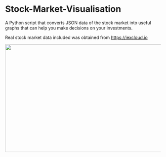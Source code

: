 # Stock-Market-Visualisation
A Python script that converts JSON data of the stock market into useful graphs that can help you make decisions on your investments.

Real stock market data included was obtained from https://iexcloud.io

<a href="https://imgur.com/vBb1RPA.png"><img src="https://imgur.com/vBb1RPA.png" align="left" height="350" width="600" ></a>
